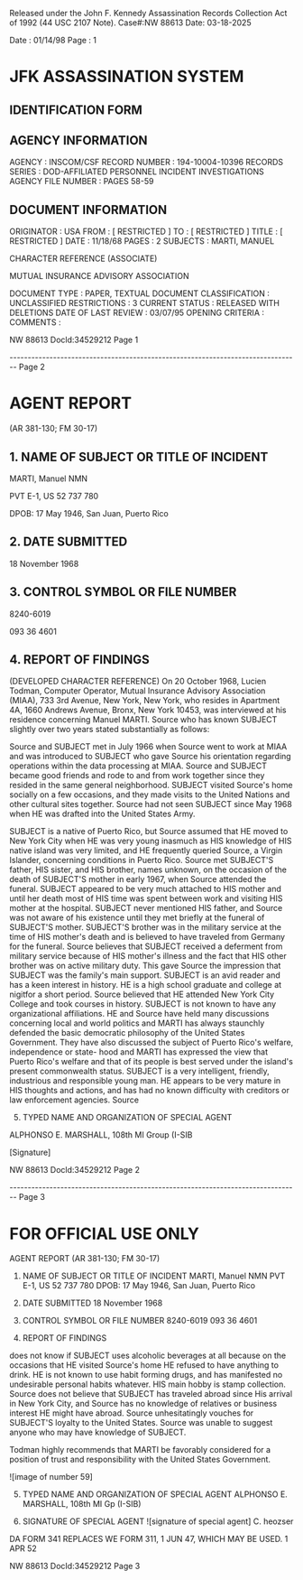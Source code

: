 Released under the John F. Kennedy
Assassination Records Collection Act of
1992 (44 USC 2107 Note). Case#:NW
88613 Date: 03-18-2025

Date : 01/14/98
Page : 1

# JFK ASSASSINATION SYSTEM
## IDENTIFICATION FORM

## AGENCY INFORMATION

AGENCY : INSCOM/CSF
RECORD NUMBER : 194-10004-10396
RECORDS SERIES : DOD-AFFILIATED PERSONNEL INCIDENT INVESTIGATIONS
AGENCY FILE NUMBER : PAGES 58-59

## DOCUMENT INFORMATION

ORIGINATOR : USA
FROM : [ RESTRICTED ]
TO : [ RESTRICTED ]
TITLE : [ RESTRICTED ]
DATE : 11/18/68
PAGES : 2
SUBJECTS : MARTI, MANUEL

CHARACTER REFERENCE (ASSOCIATE)

MUTUAL INSURANCE ADVISORY ASSOCIATION

DOCUMENT TYPE : PAPER, TEXTUAL DOCUMENT
CLASSIFICATION : UNCLASSIFIED
RESTRICTIONS : 3
CURRENT STATUS : RELEASED WITH DELETIONS
DATE OF LAST REVIEW : 03/07/95
OPENING CRITERIA :
COMMENTS :

NW 88613 Docld:34529212 Page 1


-------------------------------------------------------------------------------- Page 2

# AGENT REPORT
(AR 381-130; FM 30-17)

## 1. NAME OF SUBJECT OR TITLE OF INCIDENT

MARTI, Manuel NMN

PVT E-1, US 52 737 780

DPOB: 17 May 1946, San Juan, Puerto Rico

## 2. DATE SUBMITTED

18 November 1968

## 3. CONTROL SYMBOL OR FILE NUMBER

8240-6019

093 36 4601

## 4. REPORT OF FINDINGS

(DEVELOPED CHARACTER REFERENCE) On 20 October 1968, Lucien Todman, Computer Operator, Mutual Insurance Advisory Association (MIAA), 733 3rd Avenue, New York, New York, who resides in Apartment 4A, 1660 Andrews Avenue, Bronx, New York 10453, was interviewed at his residence concerning Manuel MARTI. Source who has known SUBJECT slightly over two years stated substantially as follows:

Source and SUBJECT met in July 1966 when Source went to work at MIAA and was introduced to SUBJECT who gave Source his orientation regarding operations within the data processing at MIAA. Source and SUBJECT became good friends and rode to and from work together since they resided in the same general neighborhood. SUBJECT visited Source's home socially on a few occasions, and they made visits to the United Nations and other cultural sites together. Source had not seen SUBJECT since May 1968 when HE was drafted into the United States Army.

SUBJECT is a native of Puerto Rico, but Source assumed that HE moved to New York City when HE was very young inasmuch as HIS knowledge of HIS native island was very limited, and HE frequently queried Source, a Virgin Islander, concerning conditions in Puerto Rico. Source met SUBJECT'S father, HIS sister, and HIS brother, names unknown, on the occasion of the death of SUBJECT'S mother in early 1967, when Source attended the funeral. SUBJECT appeared to be very much attached to HIS mother and until her death most of HIS time was spent between work and visiting HIS mother at the hospital. SUBJECT never mentioned HIS father, and Source was not aware of his existence until they met briefly at the funeral of SUBJECT'S mother. SUBJECT'S brother was in the military service at the time of HIS mother's death and is believed to have traveled from Germany for the funeral. Source believes that SUBJECT received a deferment from military service because of HIS mother's illness and the fact that HIS other brother was on active military duty. This gave Source the impression that SUBJECT was the family's main support. SUBJECT is an avid reader and has a keen interest in history. HE is a high school graduate and college at nigitfor a short period. Source believed that HE attended New York City College and took courses in history. SUBJECT is not known to have any organizational affiliations. HE and Source have held many discussions concerning local and world politics and MARTI has always staunchly defended the basic democratic philosophy of the United States Government. They have also discussed the subject of Puerto Rico's welfare, independence or state- hood and MARTI has expressed the view that Puerto Rico's welfare and that of its people is best served under the island's present commonwealth status. SUBJECT is a very intelligent, friendly, industrious and responsible young man. HE appears to be very mature in HIS thoughts and actions, and has had no known difficulty with creditors or law enforcement agencies. Source

5. TYPED NAME AND ORGANIZATION OF SPECIAL AGENT

ALPHONSO E. MARSHALL, 108th MI Group (I-SIB

[Signature]

NW 88613 Docld:34529212 Page 2


-------------------------------------------------------------------------------- Page 3

# FOR OFFICIAL USE ONLY
AGENT REPORT
(AR 381-130; FM 30-17)

1. NAME OF SUBJECT OR TITLE OF INCIDENT
   MARTI, Manuel NMN
   PVT E-1, US 52 737 780
   DPOB: 17 May 1946, San Juan, Puerto Rico

2. DATE SUBMITTED
   18 November 1968

3. CONTROL SYMBOL OR FILE NUMBER
   8240-6019
   093 36 4601

4. REPORT OF FINDINGS

does not know if SUBJECT uses alcoholic beverages at all because on the occasions that HE visited Source's home HE refused to have anything to drink. HE is not known to use habit forming drugs, and has manifested no undesirable personal habits whatever. HIS main hobby is stamp collection. Source does not believe that SUBJECT has traveled abroad since His arrival in New York City, and Source has no knowledge of relatives or business interest HE might have abroad. Source unhesitatingly vouches for SUBJECT'S loyalty to the United States. Source was unable to suggest anyone who may have knowledge of SUBJECT.

Todman highly recommends that MARTI be favorably considered for a position of trust and responsibility with the United States Government.

![image of number 59]

5. TYPED NAME AND ORGANIZATION OF SPECIAL AGENT
   ALPHONSO E. MARSHALL, 108th MI Gp (I-SIB)

6. SIGNATURE OF SPECIAL AGENT
   ![signature of special agent]
   C. heozser

DA FORM 341 REPLACES WE FORM 311, 1 JUN 47, WHICH MAY BE USED.
1 APR 52

NW 88613 DocId:34529212 Page 3
